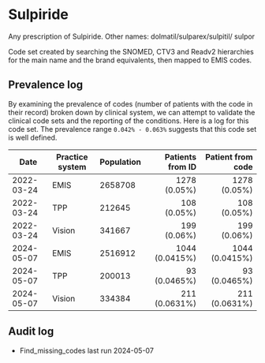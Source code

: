 # Sulpiride

Any prescription of Sulpiride. Other names: dolmatil/sulparex/sulpitil/ sulpor

Code set created by searching the SNOMED, CTV3 and Readv2 hierarchies for the main name and the brand equivalents, then mapped to EMIS codes.

## Prevalence log

By examining the prevalence of codes (number of patients with the code in their record) broken down by clinical system, we can attempt to validate the clinical code sets and the reporting of the conditions. Here is a log for this code set. The prevalence range `0.042% - 0.063%` suggests that this code set is well defined.

| Date       | Practice system | Population | Patients from ID | Patient from code |
| ---------- | --------------- | ---------- | ---------------: | ----------------: |
| 2022-03-24 | EMIS            | 2658708    |     1278 (0.05%) |      1278 (0.05%) |
| 2022-03-24 | TPP             | 212645     |      108 (0.05%) |       108 (0.05%) |
| 2022-03-24 | Vision          | 341667     |      199 (0.06%) |       199 (0.06%) |
| 2024-05-07 | EMIS            | 2516912    |   1044 (0.0415%) |    1044 (0.0415%) |
| 2024-05-07 | TPP             | 200013     |     93 (0.0465%) |      93 (0.0465%) |
| 2024-05-07 | Vision          | 334384     |    211 (0.0631%) |     211 (0.0631%) |

## Audit log

- Find_missing_codes last run 2024-05-07
